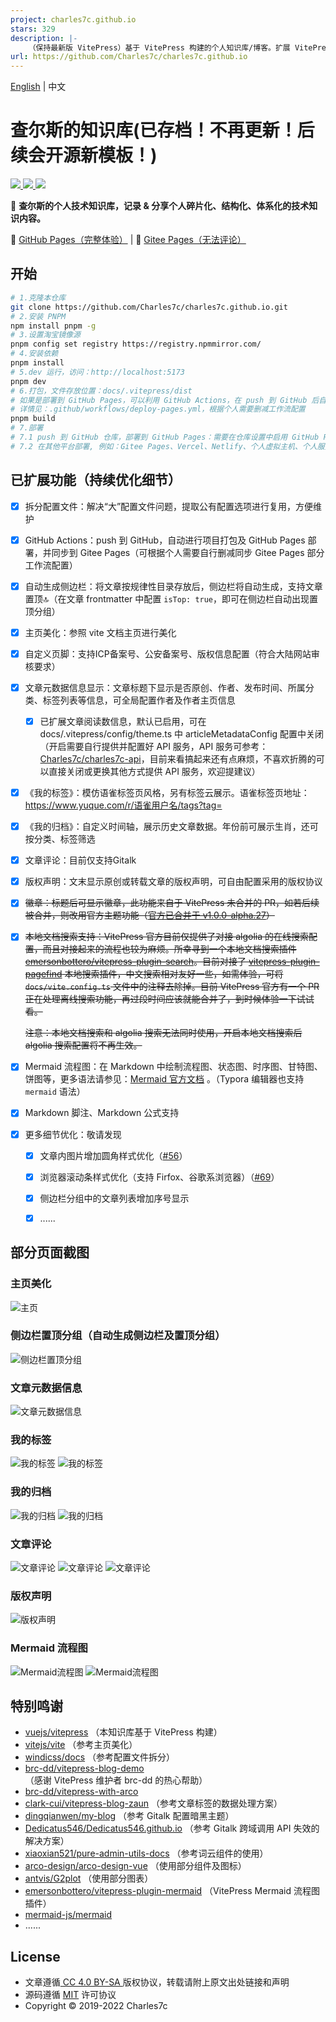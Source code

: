 ```yaml
---
project: charles7c.github.io
stars: 329
description: |-
    （保持最新版 VitePress）基于 VitePress 构建的个人知识库/博客。扩展 VitePress 默认主题：增加ICP备案号、公安备案号显示，增加文章元数据信息（原创标识、作者、发布时间、分类、标签）显示，增加文末版权声明，增加 Gitalk 评论功能，主页美化、自动生成侧边栏、文章内支持 Mermaid 流程图、MD公式、MD脚注、增加我的标签、我的归档等独立页面，以及浏览器滚条等细节优化。查尔斯的个人技术知识库，记录 & 分享个人碎片化、结构化、体系化的技术知识内容。
url: https://github.com/Charles7c/charles7c.github.io
---
```


[English](./README.en.md) | 中文

# 查尔斯的知识库(已存档！不再更新！后续会开源新模板！)

<a href="http://creativecommons.org/licenses/by-sa/4.0/" target="_blank">
    <img src="https://img.shields.io/badge/文章%20License-CC%204.0%20BY--SA-blue.svg">
</a>
<a href="https://github.com/Charles7c/charles7c.github.io/blob/main/LICENSE" target="_blank">
    <img src="https://img.shields.io/badge/源码%20License-MIT-blue.svg">
</a>
<a href="https://github.com/Charles7c/charles7c.github.io/actions/workflows/deploy-pages.yml" target="_blank">
    <img src="https://github.com/Charles7c/charles7c.github.io/actions/workflows/deploy-pages.yml/badge.svg">
</a>


📝 **查尔斯的个人技术知识库，记录 & 分享个人碎片化、结构化、体系化的技术知识内容。** 

🐢 [GitHub Pages（完整体验）](https://blog.charles7c.top) | 🐇 [Gitee Pages（无法评论）](https://charles7c.gitee.io)

## 开始

```bash
# 1.克隆本仓库
git clone https://github.com/Charles7c/charles7c.github.io.git
# 2.安装 PNPM
npm install pnpm -g
# 3.设置淘宝镜像源
pnpm config set registry https://registry.npmmirror.com/
# 4.安装依赖
pnpm install
# 5.dev 运行，访问：http://localhost:5173
pnpm dev
# 6.打包，文件存放位置：docs/.vitepress/dist
# 如果是部署到 GitHub Pages，可以利用 GitHub Actions，在 push 到 GitHub 后自动部署打包
# 详情见：.github/workflows/deploy-pages.yml，根据个人需要删减工作流配置
pnpm build
# 7.部署
# 7.1 push 到 GitHub 仓库，部署到 GitHub Pages：需要在仓库设置中启用 GitHub Pages（本仓库采用此种部署方式）
# 7.2 在其他平台部署, 例如：Gitee Pages、Vercel、Netlify、个人虚拟主机、个人服务器等
```

## 已扩展功能（持续优化细节）

- [x] 拆分配置文件：解决“大”配置文件问题，提取公有配置选项进行复用，方便维护

- [x] GitHub Actions：push 到 GitHub，自动进行项目打包及 GitHub Pages 部署，并同步到 Gitee Pages（可根据个人需要自行删减同步 Gitee Pages 部分工作流配置）

- [x] 自动生成侧边栏：将文章按规律性目录存放后，侧边栏将自动生成，支持文章置顶🔝（在文章 frontmatter 中配置 `isTop: true`，即可在侧边栏自动出现置顶分组）

- [x] 主页美化：参照 vite 文档主页进行美化

- [x] 自定义页脚：支持ICP备案号、公安备案号、版权信息配置（符合大陆网站审核要求）

- [x] 文章元数据信息显示：文章标题下显示是否原创、作者、发布时间、所属分类、标签列表等信息，可全局配置作者及作者主页信息

  - [x] 已扩展文章阅读数信息，默认已启用，可在 docs/.vitepress/config/theme.ts 中 articleMetadataConfig 配置中关闭（开启需要自行提供并配置好 API 服务，API 服务可参考：[Charles7c/charles7c-api](https://github.com/Charles7c/charles7c-api)，目前来看搞起来还有点麻烦，不喜欢折腾的可以直接关闭或更换其他方式提供 API 服务，欢迎提建议）

- [x] 《我的标签》：模仿语雀标签页风格，另有标签云展示。语雀标签页地址：https://www.yuque.com/r/语雀用户名/tags?tag=

- [x] 《我的归档》：自定义时间轴，展示历史文章数据。年份前可展示生肖，还可按分类、标签筛选

- [x] 文章评论：目前仅支持Gitalk

- [x] 版权声明：文末显示原创或转载文章的版权声明，可自由配置采用的版权协议

- [x] ~~徽章：标题后可显示徽章，此功能来自于 VitePress 未合并的 PR，如若后续被合并，则改用官方主题功能（[官方已合并于 v1.0.0-alpha.27](https://github.com/vuejs/vitepress/issues/1239)）~~

- [x] ~~本地文档搜索支持：VitePress 官方目前仅提供了对接 algolia 的在线搜索配置，而且对接起来的流程也较为麻烦。所幸寻到一个本地文档搜索插件 [emersonbottero/vitepress-plugin-search](https://github.com/emersonbottero/vitepress-plugin-search)。目前对接了 [vitepress-plugin-pagefind](https://www.npmjs.com/package/vitepress-plugin-pagefind) 本地搜索插件，中文搜索相对友好一些，如需体验，可将 `docs/vite.config.ts` 文件中的注释去除掉。目前 VitePress 官方有一个 PR 正在处理离线搜索功能，再过段时间应该就能合并了，到时候体验一下试试看。~~ 

  ~~注意：本地文档搜索和 algolia 搜索无法同时使用，开启本地文档搜索后 algolia 搜索配置将不再生效。~~ 

- [x] Mermaid 流程图：在 Markdown 中绘制流程图、状态图、时序图、甘特图、饼图等，更多语法请参见：[Mermaid 官方文档](https://github.com/mermaid-js/mermaid/blob/develop/README.zh-CN.md) 。（Typora 编辑器也支持 `mermaid` 语法）

- [x] Markdown 脚注、Markdown 公式支持

- [x] 更多细节优化：敬请发现
  - [x] 文章内图片增加圆角样式优化（[#56](https://github.com/Charles7c/charles7c.github.io/issues/56)）
  - [x] 浏览器滚动条样式优化（支持 Firfox、谷歌系浏览器）（[#69](https://github.com/Charles7c/charles7c.github.io/pull/69)）
  - [x] 侧边栏分组中的文章列表增加序号显示
  - [x] ......


## 部分页面截图

### 主页美化

![主页](./docs/public/screenshot/主页.png)

### 侧边栏置顶分组（自动生成侧边栏及置顶分组）

![侧边栏置顶分组](./docs/public/screenshot/侧边栏置顶分组.png)

### 文章元数据信息

![文章元数据信息](./docs/public/screenshot/文章元数据信息.png)

### 我的标签

![我的标签](./docs/public/screenshot/我的标签1.png)
![我的标签](./docs/public/screenshot/我的标签2.png)

### 我的归档

![我的归档](./docs/public/screenshot/我的归档1.png)
![我的归档](./docs/public/screenshot/我的归档2.png)

### 文章评论

![文章评论](./docs/public/screenshot/文章评论1.png)
![文章评论](./docs/public/screenshot/文章评论2.png)
![文章评论](./docs/public/screenshot/文章评论3.png)

### 版权声明

![版权声明](./docs/public/screenshot/版权声明.png)

### Mermaid 流程图

![Mermaid流程图](./docs/public/screenshot/Mermaid流程图1.png)
![Mermaid流程图](./docs/public/screenshot/Mermaid流程图2.png)

## 特别鸣谢

- [vuejs/vitepress](https://github.com/vuejs/vitepress) （本知识库基于 VitePress 构建）
- [vitejs/vite](https://github.com/vitejs/vite) （参考主页美化）
- [windicss/docs](https://github.com/windicss/docs) （参考配置文件拆分）
- [brc-dd/vitepress-blog-demo](https://github.com/brc-dd/vitepress-blog-demo) （感谢 VitePress 维护者 brc-dd 的热心帮助）
- [brc-dd/vitepress-with-arco](https://github.com/brc-dd/vitepress-with-arco) 
- [clark-cui/vitepress-blog-zaun](https://github.com/clark-cui/vitepress-blog-zaun) （参考文章标签的数据处理方案）
- [dingqianwen/my-blog](https://github.com/dingqianwen/my-blog) （参考 Gitalk 配置暗黑主题）
- [Dedicatus546/Dedicatus546.github.io](https://github.com/Dedicatus546/Dedicatus546.github.io) （参考 Gitalk 跨域调用 API 失效的解决方案）
- [xiaoxian521/pure-admin-utils-docs](https://github.com/xiaoxian521/pure-admin-utils-docs) （参考词云组件的使用）
- [arco-design/arco-design-vue](https://github.com/arco-design/arco-design-vue) （使用部分组件及图标）
- [antvis/G2plot](https://github.com/antvis/G2plot) （使用部分图表）
- [emersonbottero/vitepress-plugin-mermaid](https://github.com/emersonbottero/vitepress-plugin-mermaid) （VitePress Mermaid 流程图插件）
- [mermaid-js/mermaid](https://github.com/mermaid-js/mermaid/blob/develop/README.zh-CN.md)
- ......

## License

- 文章遵循[ CC 4.0 BY-SA ](http://creativecommons.org/licenses/by-sa/4.0/)版权协议，转载请附上原文出处链接和声明
- 源码遵循 [MIT](https://github.com/Charles7c/charles7c.github.io/blob/main/LICENSE) 许可协议
- Copyright © 2019-2022 Charles7c

